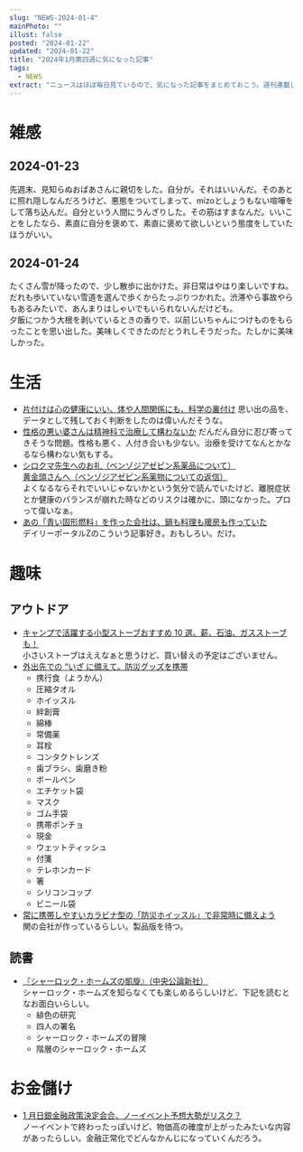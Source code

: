 ```yaml
---
slug: "NEWS-2024-01-4"
mainPhoto: ""
illust: false
posted: "2024-01-22"
updated: "2024-01-22"
title: "2024年1月第四週に気になった記事"
tags:
  - NEWS
extract: "ニュースはほぼ毎日見ているので、気になった記事をまとめておこう。週刊連載したい。"
---
```


# 雑感

## 2024-01-23

先週末、見知らぬおばあさんに親切をした。自分が。それはいいんだ。そのあとに照れ隠しなんだろうけど、悪態をついてしまって、mizoとしょうもない喧嘩をして落ち込んだ。自分という人間にうんざりした。その筋はすまなんだ。いいことをしたなら、素直に自分を褒めて、素直に褒めて欲しいという態度をしていたほうがいい。

## 2024-01-24

たくさん雪が降ったので、少し散歩に出かけた。非日常はやはり楽しいですね。だれも歩いていない雪道を選んで歩くからたっぷりつかれた。渋滞やら事故やらもあるみたいで、あんまりはしゃいでもいられないんだけども。  
夕飯につかう大根を剥いているときの香りで、以前じいちゃんにつけものをもらったことを思い出した。美味しくできたのだとうれしそうだった。たしかに美味しかった。

# 生活

- [片付けは心の健康にいい、体や人間関係にも、科学の裏付け](https://natgeo.nikkeibp.co.jp/atcl/news/24/011700029/?P=2)
  思い出の品を、データとして残しておく判断をしたのは偉いんだそうな。
- [性格の悪い婆さんは精神科で治療して構わないか](https://blog.tinect.jp/?p=85005)
  だんだん自分に忍び寄ってきそうな問題。性格も悪く、人付き合いも少ない。治療を受けてなんとかなるなら構わない気もする。
- [シロクマ先生へのお礼（ベンゾジアゼピン系薬品について）](https://goldhead.hatenablog.com/entry/2024/01/23/180000)  
  [黄金頭さんへ（ベンゾジアゼピン系薬物についての返信）](https://p-shirokuma.hatenadiary.com/entry/20240122/1705931378)  
  よくなるならそれでいいじゃないかという気分で読んでいたけど、離脱症状とか健康のバランスが崩れた時などのリスクは確かに、頭になかった。プロって偉いなぁ。
- [あの「青い固形燃料」を作った会社は、鍋も料理も暖房も作っていた](https://dailyportalz.jp/kiji/blue-solid-fuel)  
  デイリーポータルZのこういう記事好き。おもしろい。だけ。

# 趣味

## アウトドア

- [キャンプで活躍する小型ストーブおすすめ 10 選。薪、石油、ガスストーブも！](https://www.bepal.net/archives/388692)  
  小さいストーブはええなぁと思うけど、買い替えの予定はございません。
- [外出先での “いざ に備えて。防災グッズを携帯](https://macaro-ni.jp/142503)
  - 携行食（ようかん）
  - 圧縮タオル
  - ホイッスル
  - 絆創膏
  - 綿棒
  - 常備薬
  - 耳栓
  - コンタクトレンズ
  - 歯ブラシ、歯磨き粉
  - ボールペン
  - エチケット袋
  - マスク
  - ゴム手袋
  - 携帯ポンチョ
  - 現金
  - ウェットティッシュ
  - 付箋
  - テレホンカード
  - 箸
  - シリコンコップ
  - ビニール袋
- [常に携帯しやすいカラビナ型の「防災ホイッスル」で非常時に備えよう](https://www.goodspress.jp/news/580706/2/)  
  関の会社が作っているらしい。製品版を待つ。

## 読書

- [『シャーロック・ホームズの凱旋』（中央公論新社）](https://tomio.hatenablog.com/entry/2024/01/24/141128)  
  シャーロック・ホームズを知らなくても楽しめるらしいけど、下記を読むとなお面白いらしい。
  - 緋色の研究
  - 四人の署名
  - シャーロック・ホームズの冒険
  - 階層のシャーロック・ホームズ

# お金儲け

- [1 月日銀金融政策決定会合、ノーイベント予想大勢がリスク？](http://hiroko.yutaka-shoji.co.jp/2024/01/1.html)  
  ノーイベントで終わったっぽいけど、物価高の確度が上がったみたいな内容があったらしい。金融正常化でどんなかんじになっていくんだろう。
